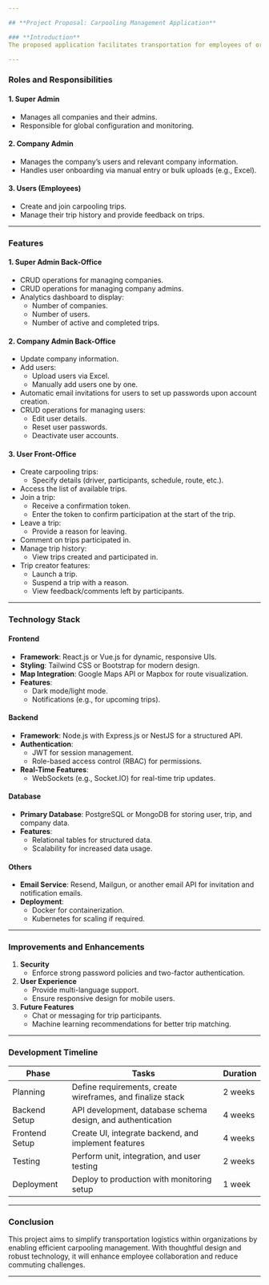 ```yaml
---

## **Project Proposal: Carpooling Management Application**

### **Introduction**
The proposed application facilitates transportation for employees of organizations by enabling carpooling within the workplace community. It streamlines the creation, management, and participation in carpooling trips while ensuring efficient administration for companies and their members.

---
```


### **Roles and Responsibilities**

#### **1. Super Admin**
- Manages all companies and their admins.
- Responsible for global configuration and monitoring.

#### **2. Company Admin**
- Manages the company’s users and relevant company information.
- Handles user onboarding via manual entry or bulk uploads (e.g., Excel).

#### **3. Users (Employees)**
- Create and join carpooling trips.
- Manage their trip history and provide feedback on trips.

---

### **Features**

#### **1. Super Admin Back-Office**
- CRUD operations for managing companies.
- CRUD operations for managing company admins.
- Analytics dashboard to display:
  - Number of companies.
  - Number of users.
  - Number of active and completed trips.

#### **2. Company Admin Back-Office**
- Update company information.
- Add users:
  - Upload users via Excel.
  - Manually add users one by one.
- Automatic email invitations for users to set up passwords upon account creation.
- CRUD operations for managing users:
  - Edit user details.
  - Reset user passwords.
  - Deactivate user accounts.

#### **3. User Front-Office**
- Create carpooling trips:
  - Specify details (driver, participants, schedule, route, etc.).
- Access the list of available trips.
- Join a trip:
  - Receive a confirmation token.
  - Enter the token to confirm participation at the start of the trip.
- Leave a trip:
  - Provide a reason for leaving.
- Comment on trips participated in.
- Manage trip history:
  - View trips created and participated in.
- Trip creator features:
  - Launch a trip.
  - Suspend a trip with a reason.
  - View feedback/comments left by participants.

---

### **Technology Stack**

#### **Frontend**
- **Framework**: React.js or Vue.js for dynamic, responsive UIs.
- **Styling**: Tailwind CSS or Bootstrap for modern design.
- **Map Integration**: Google Maps API or Mapbox for route visualization.
- **Features**:
  - Dark mode/light mode.
  - Notifications (e.g., for upcoming trips).

#### **Backend**
- **Framework**: Node.js with Express.js or NestJS for a structured API.
- **Authentication**: 
  - JWT for session management.
  - Role-based access control (RBAC) for permissions.
- **Real-Time Features**:
  - WebSockets (e.g., Socket.IO) for real-time trip updates.

#### **Database**
- **Primary Database**: PostgreSQL or MongoDB for storing user, trip, and company data.
- **Features**:
  - Relational tables for structured data.
  - Scalability for increased data usage.

#### **Others**
- **Email Service**: Resend, Mailgun, or another email API for invitation and notification emails.
- **Deployment**:
  - Docker for containerization.
  - Kubernetes for scaling if required.

---

### **Improvements and Enhancements**
1. **Security**
   - Enforce strong password policies and two-factor authentication.
2. **User Experience**
   - Provide multi-language support.
   - Ensure responsive design for mobile users.
3. **Future Features**
   - Chat or messaging for trip participants.
   - Machine learning recommendations for better trip matching.

---

### **Development Timeline**
| **Phase**       | **Tasks**                                                   | **Duration** |
|------------------|------------------------------------------------------------|--------------|
| Planning         | Define requirements, create wireframes, and finalize stack | 2 weeks      |
| Backend Setup    | API development, database schema design, and authentication | 4 weeks      |
| Frontend Setup   | Create UI, integrate backend, and implement features       | 4 weeks      |
| Testing          | Perform unit, integration, and user testing                | 2 weeks      |
| Deployment       | Deploy to production with monitoring setup                 | 1 week       |

---

### **Conclusion**
This project aims to simplify transportation logistics within organizations by enabling efficient carpooling management. With thoughtful design and robust technology, it will enhance employee collaboration and reduce commuting challenges.

---
